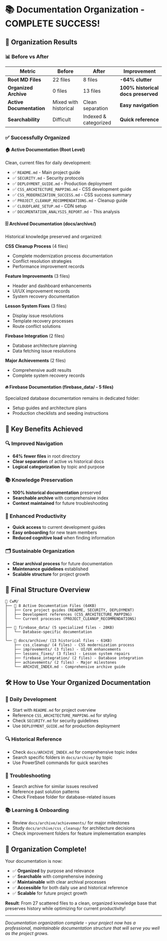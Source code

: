 # 📚 **Documentation Organization - COMPLETE SUCCESS!**

## 🎯 **Organization Results**

### **📊 Before vs After**
| Metric | Before | After | Improvement |
|--------|--------|-------|-------------|
| **Root MD Files** | 22 files | 8 files | **-64% clutter** |
| **Organized Archive** | 0 files | 13 files | **100% historical docs preserved** |
| **Active Documentation** | Mixed with historical | Clean separation | **Easy navigation** |
| **Searchability** | Difficult | Indexed & categorized | **Quick reference** |

### **✅ Successfully Organized**

#### **🏠 Active Documentation (Root Level)**
Clean, current files for daily development:
- ✅ `README.md` - Main project guide
- ✅ `SECURITY.md` - Security protocols  
- ✅ `DEPLOYMENT_GUIDE.md` - Production deployment
- ✅ `CSS_ARCHITECTURE_MAPPING.md` - CSS development guide
- ✅ `CSS_MODERNIZATION_SUCCESS.md` - CSS success summary
- ✅ `PROJECT_CLEANUP_RECOMMENDATIONS.md` - Cleanup guide
- ✅ `CLOUDFLARE_SETUP.md` - CDN setup
- ✅ `DOCUMENTATION_ANALYSIS_REPORT.md` - This analysis

#### **🗄️ Archived Documentation (docs/archive/)**
Historical knowledge preserved and organized:

**CSS Cleanup Process** (4 files)
- Complete modernization process documentation
- Conflict resolution strategies
- Performance improvement records

**Feature Improvements** (3 files) 
- Header and dashboard enhancements
- UI/UX improvement records
- System recovery documentation

**Lesson System Fixes** (3 files)
- Display issue resolutions
- Template recovery processes
- Route conflict solutions

**Firebase Integration** (2 files)
- Database architecture planning
- Data fetching issue resolutions

**Major Achievements** (2 files)
- Comprehensive audit results
- Complete system recovery records

#### **🔥 Firebase Documentation** (firebase_data/ - 5 files)
Specialized database documentation remains in dedicated folder:
- Setup guides and architecture plans
- Production checklists and seeding instructions

## 🎯 **Key Benefits Achieved**

### **🔍 Improved Navigation**
- **64% fewer files** in root directory
- **Clear separation** of active vs historical docs
- **Logical categorization** by topic and purpose

### **📚 Knowledge Preservation**
- **100% historical documentation** preserved
- **Searchable archive** with comprehensive index
- **Context maintained** for future troubleshooting

### **🚀 Enhanced Productivity**
- **Quick access** to current development guides
- **Easy onboarding** for new team members
- **Reduced cognitive load** when finding information

### **🗂️ Sustainable Organization**
- **Clear archival process** for future documentation
- **Maintenance guidelines** established
- **Scalable structure** for project growth

## 📁 **Final Structure Overview**

```
📁 CwM/
├── 📄 8 Active Documentation Files (64KB)
│   ├── Core project guides (README, SECURITY, DEPLOYMENT)
│   ├── Development references (CSS_ARCHITECTURE_MAPPING)
│   └── Current processes (PROJECT_CLEANUP_RECOMMENDATIONS)
│
├── 📁 firebase_data/ (5 specialized files - 28KB)
│   └── Database-specific documentation
│
└── 📁 docs/archive/ (13 historical files - 61KB)
    ├── css_cleanup/ (4 files) - CSS modernization process
    ├── improvements/ (3 files) - UI/UX enhancements  
    ├── lessons_fixes/ (3 files) - Lesson system repairs
    ├── firebase_integration/ (2 files) - Database integration
    ├── achievements/ (2 files) - Major milestones
    └── ARCHIVE_INDEX.md - Comprehensive archive guide
```

## 🛠️ **How to Use Your Organized Documentation**

### **📖 Daily Development**
- Start with `README.md` for project overview
- Reference `CSS_ARCHITECTURE_MAPPING.md` for styling
- Check `SECURITY.md` for security guidelines
- Use `DEPLOYMENT_GUIDE.md` for production deployment

### **🔍 Historical Reference**
- Check `docs/ARCHIVE_INDEX.md` for comprehensive topic index
- Search specific folders in `docs/archive/` by topic
- Use PowerShell commands for quick searches

### **🔧 Troubleshooting**
- Search archive for similar issues resolved
- Reference past solution patterns
- Check Firebase folder for database-related issues

### **📚 Learning & Onboarding**
- Review `docs/archive/achievements/` for major milestones
- Study `docs/archive/css_cleanup/` for architecture decisions
- Check improvement folders for feature implementation examples

## 🎉 **Organization Complete!**

Your documentation is now:
- ✅ **Organized** by purpose and relevance
- ✅ **Searchable** with comprehensive indexing
- ✅ **Maintainable** with clear archival processes
- ✅ **Accessible** for both daily use and historical reference
- ✅ **Scalable** for future project growth

**Result**: From 27 scattered files to a clean, organized knowledge base that preserves history while optimizing for current productivity!

---

*Documentation organization complete - your project now has a professional, maintainable documentation structure that will serve you well as the project grows.*
